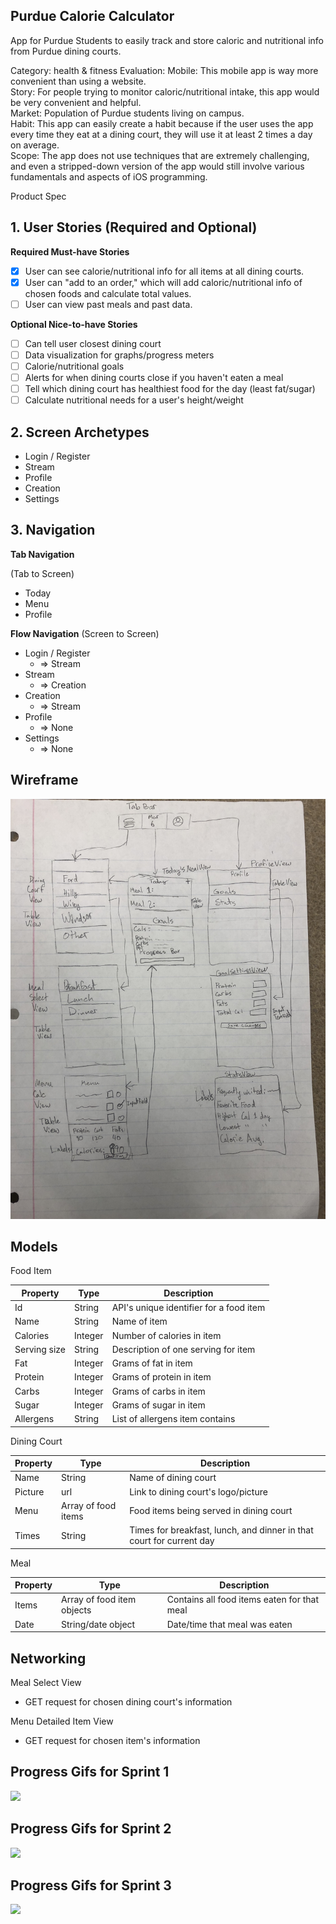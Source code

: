 ## Purdue Calorie Calculator
App for Purdue Students to easily track and store caloric and nutritional info from Purdue dining courts.  

Category: health & fitness 
Evaluation: 
Mobile: This mobile app is way more convenient than using a website.  
Story: For people trying to monitor caloric/nutritional intake, this app would be very convenient and helpful.  
Market: Population of Purdue students living on campus.  
Habit: This app can easily create a habit because if the user uses the app every time they eat at a dining court, they will use it at least 2 times a day on average.  
Scope: The app does not use techniques that are extremely challenging, and even a stripped-down version of the app would still involve various fundamentals and aspects of iOS programming.  

Product Spec 
## 1. User Stories (Required and Optional) 

**Required Must-have Stories** 
- [X] User can see calorie/nutritional info for all items at all dining courts. 
- [X] User can "add to an order," which will add caloric/nutritional info of chosen foods and calculate total values. 
- [ ] User can view past meals and past data.  

**Optional Nice-to-have Stories** 
- [ ] Can tell user closest dining court 
- [ ] Data visualization for graphs/progress meters
- [ ] Calorie/nutritional goals 
- [ ] Alerts for when dining courts close if you haven't eaten a meal 
- [ ] Tell which dining court has healthiest food for the day (least fat/sugar)
- [ ] Calculate nutritional needs for a user's height/weight 

## 2. Screen Archetypes 
* Login / Register 
* Stream 
* Profile 
* Creation 
* Settings 

## 3. Navigation 

**Tab Navigation** 

(Tab to Screen)
* Today 
* Menu 
* Profile

**Flow Navigation** (Screen to Screen)

 * Login / Register
   * => Stream
 * Stream
   * => Creation
 * Creation
   * => Stream
 * Profile
   * => None
 * Settings
   * => None
   
## Wireframe

![Wireframe](https://github.com/purduenutritioncalculator/PurdueNutritionCalc/blob/master/iOS%20Wireframe.jpg)

## Models

Food Item

|Property|Type|Description|
|---|---|---|
|Id|String|API's unique identifier for a food item|
|Name|String|Name of item|
|Calories|Integer|Number of calories in item|
|Serving size|String|Description of one serving for item|
|Fat|Integer|Grams of fat in item|
|Protein|Integer|Grams of protein in item|
|Carbs|Integer|Grams of carbs in item|
|Sugar|Integer|Grams of sugar in item|
|Allergens|String|List of allergens item contains|

Dining Court

|Property|Type|Description|
|---|---|---|
|Name|String|Name of dining court|
|Picture|url|Link to dining court's logo/picture|
|Menu|Array of food items|Food items being served in dining court|
|Times|String|Times for breakfast, lunch, and dinner in that court for current day|

Meal

|Property|Type|Description|
|---|---|---|
|Items|Array of food item objects|Contains all food items eaten for that meal|
|Date|String/date object|Date/time that meal was eaten|

## Networking

Meal Select View
 * GET request for chosen dining court's information

Menu Detailed Item View
 * GET request for chosen item's information
 
## Progress Gifs for Sprint 1

![](Sprint1Gif.gif)

## Progress Gifs for Sprint 2

![](Sprint2Gif.gif)

## Progress Gifs for Sprint 3

![](Sprint3Gif.gif)
